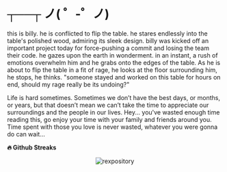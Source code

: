 # **┬──┬ ノ( ゜-゜ノ)**

this is billy. he is conflicted to flip the table. he stares endlessly into the table's polished wood, admiring its sleek design. billy was kicked off an important project today for force-pushing a commit and losing the team their code. he gazes upon the earth in wonderment. in an instant, a rush of emotions overwhelm him and he grabs onto the edges of the table. As he is about to flip the table in a fit of rage, he looks at the floor surrounding him, he stops, he thinks. "someone stayed and worked on this table for hours on end, should my rage really be its undoing?"

Life is hard sometimes. Sometimes we don’t have the best days, or months, or years, but that doesn’t mean we can’t take the time to appreciate our surroundings and the people in our lives. Hey... you've wasted enough time reading this, go enjoy your time with your family and friends around you. Time spent with those you love is never wasted, whatever you were gonna do can wait...


 <summary><b>🔥 Github Streaks</b></summary>
<p align="center"><img src="https://github-readme-streak-stats.herokuapp.com/?user=rexpository&theme=black-ice&hide_border=true&stroke=0000&background=0D1117&ring=e05397&fire=e05397&currStreakLabel=e05397" alt="rexpository" /></p>

